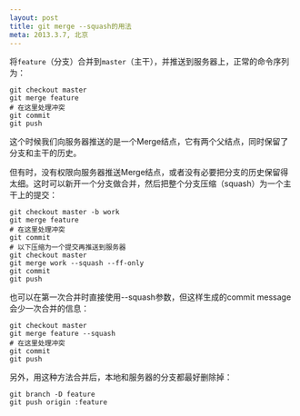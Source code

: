 ```yaml
---
layout: post
title: git merge --squash的用法
meta: 2013.3.7, 北京
---
```


将`feature`（分支）合并到`master`（主干），并推送到服务器上，正常的命令序列为：

	git checkout master
	git merge feature
	# 在这里处理冲突
	git commit
	git push

这个时候我们向服务器推送的是一个Merge结点，它有两个父结点，同时保留了分支和主干的历史。

但有时，没有权限向服务器推送Merge结点，或者没有必要把分支的历史保留得太细。这时可以新开一个分支做合并，然后把整个分支压缩（squash）为一个主干上的提交：

	git checkout master -b work
	git merge feature
	# 在这里处理冲突
	git commit
	# 以下压缩为一个提交再推送到服务器
	git checkout master
	git merge work --squash --ff-only
	git commit
	git push

也可以在第一次合并时直接使用--squash参数，但这样生成的commit message会少一次合并的信息：

	git checkout master
	git merge feature --squash
	# 在这里处理冲突
	git commit
	git push

另外，用这种方法合并后，本地和服务器的分支都最好删除掉：

	git branch -D feature
	git push origin :feature
